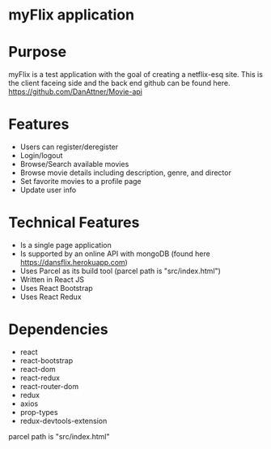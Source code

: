 # myFlix application

# Purpose

myFlix is a test application with the goal of creating a netflix-esq site. This is the client faceing side and the 
back end github can be found here. https://github.com/DanAttner/Movie-api


# Features
* Users can register/deregister
* Login/logout
* Browse/Search available movies
* Browse movie details including description, genre, and director
* Set favorite movies to a profile page
* Update user info

# Technical Features
* Is a single page application
* Is supported by an online API with mongoDB (found here https://dansflix.herokuapp.com)
* Uses Parcel as its build tool (parcel path is "src/index.html")
* Written in React JS
* Uses React Bootstrap
* Uses React Redux

# Dependencies
* react
* react-bootstrap
* react-dom
* react-redux
* react-router-dom
* redux
* axios
* prop-types
* redux-devtools-extension




parcel path is "src/index.html"
